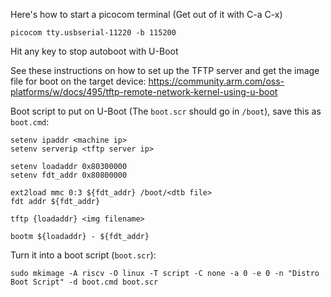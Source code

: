 Here's how to start a picocom terminal (Get out of it with C-a C-x)

```
picocom tty.usbserial-11220 -b 115200
```

Hit any key to stop autoboot with U-Boot

See these instructions on how to set up the TFTP server and get the image file for boot on the target device: https://community.arm.com/oss-platforms/w/docs/495/tftp-remote-network-kernel-using-u-boot

Boot script to put on U-Boot (The `boot.scr` should go in `/boot`), save this as `boot.cmd`:
```
setenv ipaddr <machine ip>
setenv serverip <tftp server ip>

setenv loadaddr 0x80300000
setenv fdt_addr 0x80800000

ext2load mmc 0:3 ${fdt_addr} /boot/<dtb file>
fdt addr ${fdt_addr}

tftp {loadaddr} <img filename>

bootm ${loadaddr} - ${fdt_addr}
```

Turn it into a boot script (`boot.scr`):
```
sudo mkimage -A riscv -O linux -T script -C none -a 0 -e 0 -n "Distro Boot Script" -d boot.cmd boot.scr
```
